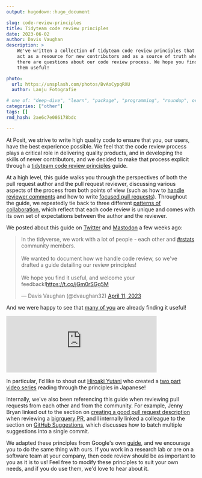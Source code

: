 ```yaml
---
output: hugodown::hugo_document

slug: code-review-principles
title: Tidyteam code review principles
date: 2023-06-02
author: Davis Vaughan
description: >
    We've written a collection of tidyteam code review principles that
    act as a resource for new contributors and as a source of truth when
    there are questions about our code review process. We hope you find
    them useful!

photo:
  url: https://unsplash.com/photos/BvAoCypqRXU
  author: Lanju Fotografie

# one of: "deep-dive", "learn", "package", "programming", "roundup", or "other"
categories: ["other"] 
tags: []
rmd_hash: 2ae6c7e086178bdc

---
```


At Posit, we strive to write high quality code to ensure that you, our users, have the best experience possible. We feel that the code review process plays a critical role in delivering quality products, and in developing the skills of newer contributors, and we decided to make that process explicit through a [tidyteam code review principles](https://code-review.tidyverse.org/) guide.

At a high level, this guide walks you through the perspectives of both the pull request author and the pull request reviewer, discussing various aspects of the process from both points of view (such as how to [handle reviewer comments](https://code-review.tidyverse.org/author/handling-comments.html) and how to write [focused pull requests](https://code-review.tidyverse.org/author/focused.html)). Throughout the guide, we repeatedly tie back to three different [patterns of collaboration](https://code-review.tidyverse.org/collaboration/), which reflect that each code review is unique and comes with its own set of expectations between the author and the reviewer.

We posted about this guide on [Twitter](https://twitter.com/dvaughan32/status/1645866331487756288?s=20) and [Mastodon](https://fosstodon.org/@davis/110181751636631782) a few weeks ago:

<blockquote class="twitter-tweet"><p lang="en" dir="ltr">In the tidyverse, we work with a lot of people - each other and <a href="https://twitter.com/hashtag/rstats?src=hash&amp;ref_src=twsrc%5Etfw">#rstats</a> community members.<br><br>We wanted to document how we handle code review, so we&#39;ve drafted a guide detailing our review principles!<br><br>We hope you find it useful, and welcome your feedback!<a href="https://t.co/jGm0rSGg5M">https://t.co/jGm0rSGg5M</a></p>&mdash; Davis Vaughan (@dvaughan32) <a href="https://twitter.com/dvaughan32/status/1645866331487756288?ref_src=twsrc%5Etfw">April 11, 2023</a></blockquote> <script async src="https://platform.twitter.com/widgets.js" charset="utf-8"></script>

And we were happy to see that [many of you](https://fosstodon.org/@jromanowska/110182021271601892) are already finding it useful!

<iframe src="https://fosstodon.org/@jromanowska/110182021271601892/embed" class="mastodon-embed" style="max-width: 100%; border: 0" width="400" allowfullscreen="allowfullscreen"></iframe><script src="https://fosstodon.org/embed.js" async="async"></script>

In particular, I'd like to shout out [Hiroaki Yutani](https://github.com/yutannihilation) who created a [two part video series](https://www.youtube.com/watch?v=gSv6h2heHQE) reading through the principles in Japanese!

Internally, we've also been referencing this guide when reviewing pull requests from each other and from the community. For example, Jenny Bryan linked out to the section on [creating a good pull request description](https://code-review.tidyverse.org/author/submitting.html#sec-descriptions) when reviewing a [bigrquery PR](https://github.com/r-dbi/bigrquery/pull/512#issuecomment-1511687647), and I internally linked a colleague to the section on [GitHub Suggestions](https://code-review.tidyverse.org/reviewer/comments.html#github-suggestions), which discusses how to batch multiple suggestions into a single commit.

We adapted these principles from Google's own [guide](https://google.github.io/eng-practices/review/), and we encourage you to do the same thing with ours. If you work in a research lab or are on a software team at your company, then code review should be as important to you as it is to us! Feel free to modify these principles to suit your own needs, and if you do use them, we'd love to hear about it.

